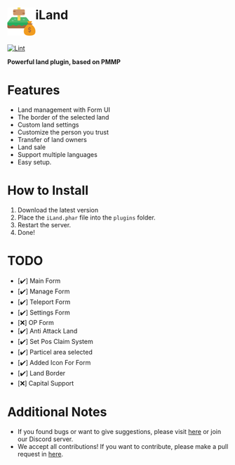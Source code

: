 <h1>iLand<img src="assets/images/icon.png" height="64" width="64" align="left"></img></h1><br/>

[![Lint](https://poggit.pmmp.io/ci.shield/David-pm-pl/iLand/iLand)](https://poggit.pmmp.io/ci/David-pm-pl/iLand/iLand)

**Powerful land plugin, based on PMMP**

# Features

- Land management with Form UI
- The border of the selected land
- Custom land settings
- Customize the person you trust
- Transfer of land owners
- Land sale
- Support multiple languages
- Easy setup.

# How to Install

1. Download the latest version
2. Place the `iLand.phar` file into the `plugins` folder.
3. Restart the server.
4. Done!

# TODO
- [✔️] Main Form
- [✔️] Manage Form
- [✔️] Teleport Form
- [✔️] Settings Form
- [❌] OP Form 
- [✔️] Anti Attack Land
- [✔️] Set Pos Claim System
- [✔️] Particel area selected
- [✔️] Added Icon For Form
- [✔️] Land Border
- [❌] Capital Support

# Additional Notes

- If you found bugs or want to give suggestions, please visit <a href="https://github.com/David-pm-pl/iLand/issues">here</a> or join our Discord server.
- We accept all contributions! If you want to contribute, please make a pull request in <a href="https://github.com/David-pm-pl/iLand/pulls">here</a>.
